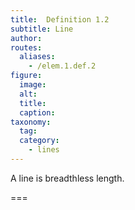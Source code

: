 ```yaml
---
title:  Definition 1.2
subtitle: Line
author:
routes:
  aliases:
    - /elem.1.def.2
figure:
  image:
  alt:
  title:
  caption:
taxonomy:
  tag:
  category:
    - lines
---
```


A <term>line</term> is breadthless length.

===

